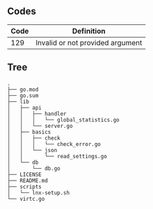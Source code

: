 ## Codes

Code | Definition
--- | ---
129 | Invalid or not provided argument

## Tree

```text
.
├── go.mod
├── go.sum
├── lib
│   ├── api
│   │   ├── handler
│   │   │   └── global_statistics.go
│   │   └── server.go
│   ├── basics
│   │   ├── check
│   │   │   └── check_error.go
│   │   └── json
│   │       └── read_settings.go
│   └── db
│       └── db.go
├── LICENSE
├── README.md
├── scripts
│   └── lnx-setup.sh
└── virtc.go
```
